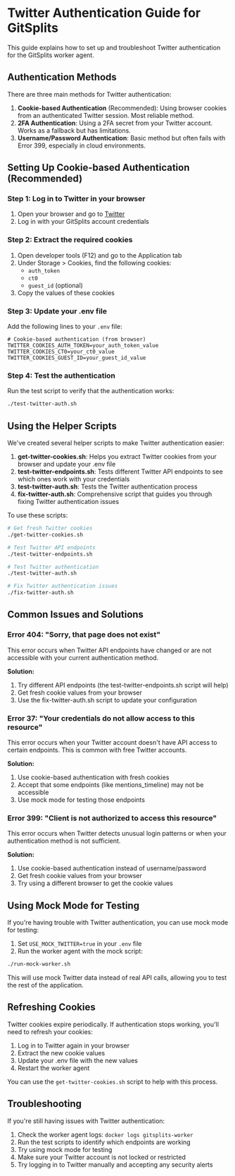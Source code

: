 # Twitter Authentication Guide for GitSplits

This guide explains how to set up and troubleshoot Twitter authentication for the GitSplits worker agent.

## Authentication Methods

There are three main methods for Twitter authentication:

1. **Cookie-based Authentication** (Recommended): Using browser cookies from an authenticated Twitter session. Most reliable method.
2. **2FA Authentication**: Using a 2FA secret from your Twitter account. Works as a fallback but has limitations.
3. **Username/Password Authentication**: Basic method but often fails with Error 399, especially in cloud environments.

## Setting Up Cookie-based Authentication (Recommended)

### Step 1: Log in to Twitter in your browser

1. Open your browser and go to [Twitter](https://twitter.com)
2. Log in with your GitSplits account credentials

### Step 2: Extract the required cookies

1. Open developer tools (F12) and go to the Application tab
2. Under Storage > Cookies, find the following cookies:
   - `auth_token`
   - `ct0`
   - `guest_id` (optional)
3. Copy the values of these cookies

### Step 3: Update your .env file

Add the following lines to your `.env` file:

```
# Cookie-based authentication (from browser)
TWITTER_COOKIES_AUTH_TOKEN=your_auth_token_value
TWITTER_COOKIES_CT0=your_ct0_value
TWITTER_COOKIES_GUEST_ID=your_guest_id_value
```

### Step 4: Test the authentication

Run the test script to verify that the authentication works:

```bash
./test-twitter-auth.sh
```

## Using the Helper Scripts

We've created several helper scripts to make Twitter authentication easier:

1. **get-twitter-cookies.sh**: Helps you extract Twitter cookies from your browser and update your .env file
2. **test-twitter-endpoints.sh**: Tests different Twitter API endpoints to see which ones work with your credentials
3. **test-twitter-auth.sh**: Tests the Twitter authentication process
4. **fix-twitter-auth.sh**: Comprehensive script that guides you through fixing Twitter authentication issues

To use these scripts:

```bash
# Get fresh Twitter cookies
./get-twitter-cookies.sh

# Test Twitter API endpoints
./test-twitter-endpoints.sh

# Test Twitter authentication
./test-twitter-auth.sh

# Fix Twitter authentication issues
./fix-twitter-auth.sh
```

## Common Issues and Solutions

### Error 404: "Sorry, that page does not exist"

This error occurs when Twitter API endpoints have changed or are not accessible with your current authentication method.

**Solution:**
1. Try different API endpoints (the test-twitter-endpoints.sh script will help)
2. Get fresh cookie values from your browser
3. Use the fix-twitter-auth.sh script to update your configuration

### Error 37: "Your credentials do not allow access to this resource"

This error occurs when your Twitter account doesn't have API access to certain endpoints. This is common with free Twitter accounts.

**Solution:**
1. Use cookie-based authentication with fresh cookies
2. Accept that some endpoints (like mentions_timeline) may not be accessible
3. Use mock mode for testing those endpoints

### Error 399: "Client is not authorized to access this resource"

This error occurs when Twitter detects unusual login patterns or when your authentication method is not sufficient.

**Solution:**
1. Use cookie-based authentication instead of username/password
2. Get fresh cookie values from your browser
3. Try using a different browser to get the cookie values

## Using Mock Mode for Testing

If you're having trouble with Twitter authentication, you can use mock mode for testing:

1. Set `USE_MOCK_TWITTER=true` in your `.env` file
2. Run the worker agent with the mock script:

```bash
./run-mock-worker.sh
```

This will use mock Twitter data instead of real API calls, allowing you to test the rest of the application.

## Refreshing Cookies

Twitter cookies expire periodically. If authentication stops working, you'll need to refresh your cookies:

1. Log in to Twitter again in your browser
2. Extract the new cookie values
3. Update your .env file with the new values
4. Restart the worker agent

You can use the `get-twitter-cookies.sh` script to help with this process.

## Troubleshooting

If you're still having issues with Twitter authentication:

1. Check the worker agent logs: `docker logs gitsplits-worker`
2. Run the test scripts to identify which endpoints are working
3. Try using mock mode for testing
4. Make sure your Twitter account is not locked or restricted
5. Try logging in to Twitter manually and accepting any security alerts
